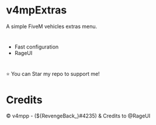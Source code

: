 # v4mpExtras
A simple FiveM vehicles extras menu.

#
- Fast configuration
- RageUI
#
⭐ You can Star my repo to support me!

# Credits
© v4mpp - (${RevengeBack_}#4235)
& Credits to @RageUI
